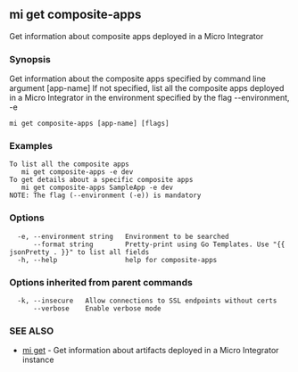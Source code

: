 ## mi get composite-apps

Get information about composite apps deployed in a Micro Integrator

### Synopsis

Get information about the composite apps specified by command line argument [app-name]
If not specified, list all the composite apps deployed in a Micro Integrator in the environment specified by the flag --environment, -e

```
mi get composite-apps [app-name] [flags]
```

### Examples

```
To list all the composite apps
   mi get composite-apps -e dev
To get details about a specific composite apps
   mi get composite-apps SampleApp -e dev
NOTE: The flag (--environment (-e)) is mandatory
```

### Options

```
  -e, --environment string   Environment to be searched
      --format string        Pretty-print using Go Templates. Use "{{ jsonPretty . }}" to list all fields
  -h, --help                 help for composite-apps
```

### Options inherited from parent commands

```
  -k, --insecure   Allow connections to SSL endpoints without certs
      --verbose    Enable verbose mode
```

### SEE ALSO

* [mi get](mi_get.md)	 - Get information about artifacts deployed in a Micro Integrator instance

